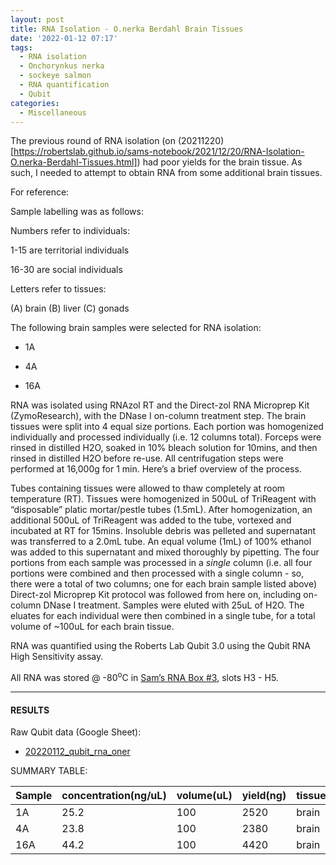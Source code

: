 ```yaml
---
layout: post
title: RNA Isolation - O.nerka Berdahl Brain Tissues
date: '2022-01-12 07:17'
tags: 
  - RNA isolation
  - Onchorynkus nerka
  - sockeye salmon
  - RNA quantification
  - Qubit
categories: 
  - Miscellaneous
---
```

The previous round of RNA isolation (on (20211220)[https://robertslab.github.io/sams-notebook/2021/12/20/RNA-Isolation-O.nerka-Berdahl-Tissues.html]) had poor yields for the brain tissue. As such, I needed to attempt to obtain RNA from some additional brain tissues.

For reference:

Sample labelling was as follows:

Numbers refer to individuals:

1-15 are territorial individuals

16-30 are social individuals

Letters refer to tissues:

(A) brain
(B) liver
(C) gonads

The following brain samples were selected for RNA isolation:

- 1A

- 4A

- 16A

RNA was isolated using RNAzol RT and the Direct-zol RNA Microprep Kit (ZymoResearch), with the DNase I on-column treatment step. The brain tissues were split into 4 equal size portions. Each portion was homogenized individually and processed individually (i.e. 12 columns total). Forceps were rinsed in distilled H2O, soaked in 10% bleach solution for 10mins, and then rinsed in distilled H2O before re-use. All centrifugation steps were performed at 16,000g for 1 min. Here’s a brief overview of the process.

Tubes containing tissues were allowed to thaw completely at room temperature (RT). Tissues were homogenized in 500uL of TriReagent with “disposable” platic mortar/pestle tubes (1.5mL). After homogenization, an additional 500uL of TriReagent was added to the tube, vortexed and incubated at RT for 15mins. Insoluble debris was pelleted and supernatant was transferred to a 2.0mL tube. An equal volume (1mL) of 100% ethanol was added to this supernatant and mixed thoroughly by pipetting. The four portions from each sample was processed in a _single_ column (i.e. all four portions were combined and then processed with a single column - so, there were a total of two columns; one for each brain sample listed above) Direct-zol Microprep Kit protocol was followed from here on, including on-column DNase I treatment. Samples were eluted with 25uL of H2O. The eluates for each individual were then combined in a single tube, for a total volume of ~100uL for each brain tissue.

RNA was quantified using the Roberts Lab Qubit 3.0 using the Qubit RNA High Sensitivity assay.

All RNA was stored @ -80<sup>o</sup>C in [Sam’s RNA Box #3](https://docs.google.com/spreadsheets/d/1j9jm3b91IkVfG0EsSjQpR--t2R97YXEQPaOFqsOqjhc/edit?usp=sharing), slots H3 - H5.

---

#### RESULTS

Raw Qubit data (Google Sheet):

- [20220112_qubit_rna_oner](https://docs.google.com/spreadsheets/d/1SomJ1DydWYkWPpv1bEwaWPccNfso_DMkXQIt09oZetY/edit?usp=sharing)

SUMMARY TABLE:

| Sample | concentration(ng/uL) | volume(uL) | yield(ng) | tissue |
|--------|----------------------|------------|-----------|--------|
| 1A     | 25.2                 | 100        | 2520      | brain  |
| 4A     | 23.8                 | 100        | 2380      | brain  |
| 16A    | 44.2                 | 100        | 4420      | brain  |